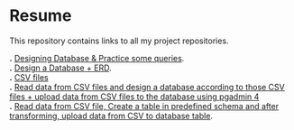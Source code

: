 # Resume
This repository contains links to all my project repositories.

**.** [Designing Database & Practice some queries](https://github.com/junaidasif-dev/GDSC23-Contribution/tree/main/FinalProject).  
**.** [Design a Database + ERD](https://github.com/junaidasif-dev/BSAI-Content/tree/main/Sem-4/Databases/FinalProject).  
**.** [CSV files](https://github.com/junaidasif-dev/JunaidAsif-DataEngineering-BWF/tree/main/Data)  
**.** [Read data from CSV files and design a database according to those CSV files + upload data from CSV files to the database using pgadmin 4](https://github.com/junaidasif-dev/JunaidAsif-DataEngineering-BWF/tree/main/Task-3)  
**.** [Read data from CSV file, Create a table in predefined schema and after transforming, upload data from CSV to database table](https://github.com/junaidasif-dev/JunaidAsif-DataEngineering-BWF/tree/main/Task-6).
